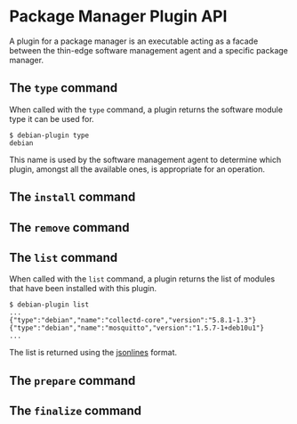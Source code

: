 # Package Manager Plugin API

A plugin for a package manager is an executable acting as a facade
between the thin-edge software management agent and a specific package manager.

##

## The `type` command

When called with the `type` command, a plugin returns the software module type it can be used for.

```shell
$ debian-plugin type
debian
```

This name is used by the software management agent to determine which plugin, amongst all the available ones,
is appropriate for an operation.

## The `install` command



## The `remove` command

## The `list` command

When called with the `list` command, a plugin returns the list of modules that have been installed with this plugin.

```shell
$ debian-plugin list
...
{"type":"debian","name":"collectd-core","version":"5.8.1-1.3"}
{"type":"debian","name":"mosquitto","version":"1.5.7-1+deb10u1"}
...
```

The list is returned using the [jsonlines](https://jsonlines.org/) format.

## The `prepare` command

## The `finalize` command

